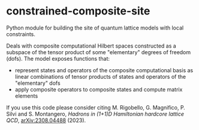 # constrained-composite-site

Python module for building the site of quantum lattice models with local constraints.

Deals with composite computational Hilbert spaces constructed as a subspace of the tensor product of some "elementary" degrees of freedom (dofs). 
The model exposes functions that:
- represent states and operators of the composite computational basis as linear combinations of tensor products of states and operators of the "elementary" dofs
- apply composite operators to composite states and compute matrix elements

If you use this code please consider citing
M. Rigobello, G. Magnifico, P. Silvi and S. Montangero, _Hadrons in (1+1)D Hamiltonian hardcore lattice QCD_, [arXiv:2308.04488](https://arxiv.org/abs/2308.04488) (2023).
